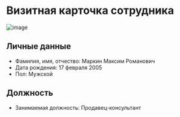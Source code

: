 
# Визитная карточка сотрудника

![image](https://leviant.ru/wp-content/uploads/2021/11/imgcontact1-1002x1024-1.jpg)

## Личные данные
- Фамилия, имя, отчество: Маркин Максим Романович  
- Дата рождения: 17 февраля 2005  
- Пол: Мужской  

## Должность
- Занимаемая должность: Продавец-консультант
